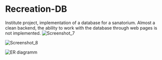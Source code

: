 # Recreation-DB
Institute project, implementation of a database for a sanatorium.
Almost a clean backend, the ability to work with the database through 
web pages is not implemented.
![Screenshot_7](https://user-images.githubusercontent.com/71225560/179452159-9d448394-8550-4592-a557-3bca48edaf92.jpg)

![Screenshot_8](https://user-images.githubusercontent.com/71225560/179452205-1df59e35-ac7a-4d01-958f-fda9f7f1214d.jpg)

![ER diagramm](https://user-images.githubusercontent.com/71225560/179452208-3a1aaf84-c297-4953-a344-231771eaf658.jpg)
